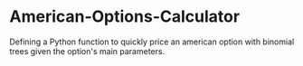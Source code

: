 # American-Options-Calculator
Defining a Python function to quickly price an american option with binomial trees given the option's main parameters. 
